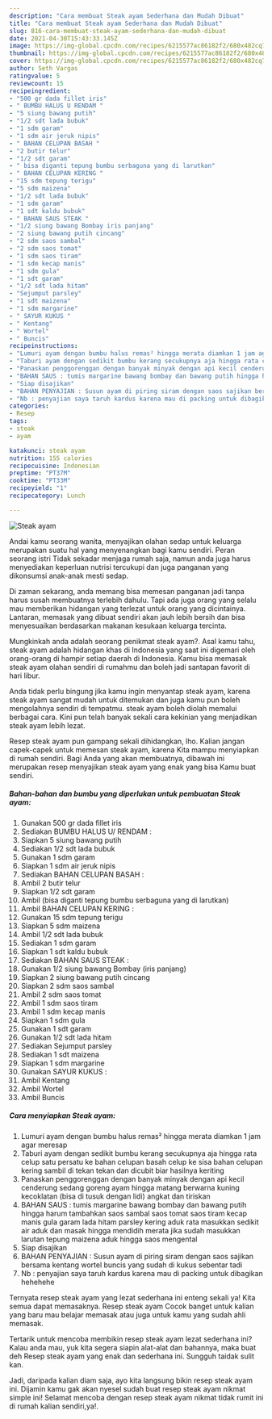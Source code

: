 ```yaml
---
description: "Cara membuat Steak ayam Sederhana dan Mudah Dibuat"
title: "Cara membuat Steak ayam Sederhana dan Mudah Dibuat"
slug: 816-cara-membuat-steak-ayam-sederhana-dan-mudah-dibuat
date: 2021-04-30T15:43:33.145Z
image: https://img-global.cpcdn.com/recipes/6215577ac86182f2/680x482cq70/steak-ayam-foto-resep-utama.jpg
thumbnail: https://img-global.cpcdn.com/recipes/6215577ac86182f2/680x482cq70/steak-ayam-foto-resep-utama.jpg
cover: https://img-global.cpcdn.com/recipes/6215577ac86182f2/680x482cq70/steak-ayam-foto-resep-utama.jpg
author: Seth Vargas
ratingvalue: 5
reviewcount: 15
recipeingredient:
- "500 gr dada fillet iris"
- " BUMBU HALUS U RENDAM "
- "5 siung bawang putih"
- "1/2 sdt lada bubuk"
- "1 sdm garam"
- "1 sdm air jeruk nipis"
- " BAHAN CELUPAN BASAH "
- "2 butir telur"
- "1/2 sdt garam"
- " bisa diganti tepung bumbu serbaguna yang di larutkan"
- " BAHAN CELUPAN KERING "
- "15 sdm tepung terigu"
- "5 sdm maizena"
- "1/2 sdt lada bubuk"
- "1 sdm garam"
- "1 sdt kaldu bubuk"
- " BAHAN SAUS STEAK "
- "1/2 siung bawang Bombay iris panjang"
- "2 siung bawang putih cincang"
- "2 sdm saos sambal"
- "2 sdm saos tomat"
- "1 sdm saos tiram"
- "1 sdm kecap manis"
- "1 sdm gula"
- "1 sdt garam"
- "1/2 sdt lada hitam"
- "Sejumput parsley"
- "1 sdt maizena"
- "1 sdm margarine"
- " SAYUR KUKUS "
- " Kentang"
- " Wortel"
- " Buncis"
recipeinstructions:
- "Lumuri ayam dengan bumbu halus remas² hingga merata diamkan 1 jam agar meresap"
- "Taburi ayam dengan sedikit bumbu kerang secukupnya aja hingga rata celup satu persatu ke bahan celupan basah celup ke sisa bahan celupan kering sambil di tekan tekan dan dicubit biar hasilnya keriting"
- "Panaskan penggorenggan dengan banyak minyak dengan api kecil cenderung sedang goreng ayam hingga matang berwarna kuning kecoklatan (bisa di tusuk dengan lidi) angkat dan tiriskan"
- "BAHAN SAUS : tumis margarine bawang bombay dan bawang putih hingga harum tambahkan saos sambal saos tomat saos tiram kecap manis gula garam lada hitam parsley kering aduk rata masukkan sedikit air aduk dan masak hingga mendidih merata jika sudah masukkan larutan tepung maizena aduk hingga saos mengental"
- "Siap disajikan"
- "BAHAN PENYAJIAN : Susun ayam di piring siram dengan saos sajikan bersama kentang wortel buncis yang sudah di kukus sebentar tadi"
- "Nb : penyajian saya taruh kardus karena mau di packing untuk dibagikan hehehehe"
categories:
- Resep
tags:
- steak
- ayam

katakunci: steak ayam 
nutrition: 155 calories
recipecuisine: Indonesian
preptime: "PT37M"
cooktime: "PT33M"
recipeyield: "1"
recipecategory: Lunch

---
```



![Steak ayam](https://img-global.cpcdn.com/recipes/6215577ac86182f2/680x482cq70/steak-ayam-foto-resep-utama.jpg)

Andai kamu seorang wanita, menyajikan olahan sedap untuk keluarga merupakan suatu hal yang menyenangkan bagi kamu sendiri. Peran seorang istri Tidak sekadar menjaga rumah saja, namun anda juga harus menyediakan keperluan nutrisi tercukupi dan juga panganan yang dikonsumsi anak-anak mesti sedap.

Di zaman  sekarang, anda memang bisa memesan panganan jadi tanpa harus susah membuatnya terlebih dahulu. Tapi ada juga orang yang selalu mau memberikan hidangan yang terlezat untuk orang yang dicintainya. Lantaran, memasak yang dibuat sendiri akan jauh lebih bersih dan bisa menyesuaikan berdasarkan makanan kesukaan keluarga tercinta. 



Mungkinkah anda adalah seorang penikmat steak ayam?. Asal kamu tahu, steak ayam adalah hidangan khas di Indonesia yang saat ini digemari oleh orang-orang di hampir setiap daerah di Indonesia. Kamu bisa memasak steak ayam olahan sendiri di rumahmu dan boleh jadi santapan favorit di hari libur.

Anda tidak perlu bingung jika kamu ingin menyantap steak ayam, karena steak ayam sangat mudah untuk ditemukan dan juga kamu pun boleh mengolahnya sendiri di tempatmu. steak ayam boleh diolah memalui berbagai cara. Kini pun telah banyak sekali cara kekinian yang menjadikan steak ayam lebih lezat.

Resep steak ayam pun gampang sekali dihidangkan, lho. Kalian jangan capek-capek untuk memesan steak ayam, karena Kita mampu menyiapkan di rumah sendiri. Bagi Anda yang akan membuatnya, dibawah ini merupakan resep menyajikan steak ayam yang enak yang bisa Kamu buat sendiri.

<!--inarticleads1-->

##### Bahan-bahan dan bumbu yang diperlukan untuk pembuatan Steak ayam:

1. Gunakan 500 gr dada fillet iris
1. Sediakan  BUMBU HALUS U/ RENDAM :
1. Siapkan 5 siung bawang putih
1. Sediakan 1/2 sdt lada bubuk
1. Gunakan 1 sdm garam
1. Siapkan 1 sdm air jeruk nipis
1. Sediakan  BAHAN CELUPAN BASAH :
1. Ambil 2 butir telur
1. Siapkan 1/2 sdt garam
1. Ambil  (bisa diganti tepung bumbu serbaguna yang di larutkan)
1. Ambil  BAHAN CELUPAN KERING :
1. Gunakan 15 sdm tepung terigu
1. Siapkan 5 sdm maizena
1. Ambil 1/2 sdt lada bubuk
1. Sediakan 1 sdm garam
1. Siapkan 1 sdt kaldu bubuk
1. Sediakan  BAHAN SAUS STEAK :
1. Gunakan 1/2 siung bawang Bombay (iris panjang)
1. Siapkan 2 siung bawang putih cincang
1. Siapkan 2 sdm saos sambal
1. Ambil 2 sdm saos tomat
1. Ambil 1 sdm saos tiram
1. Ambil 1 sdm kecap manis
1. Siapkan 1 sdm gula
1. Gunakan 1 sdt garam
1. Gunakan 1/2 sdt lada hitam
1. Sediakan Sejumput parsley
1. Sediakan 1 sdt maizena
1. Siapkan 1 sdm margarine
1. Gunakan  SAYUR KUKUS :
1. Ambil  Kentang
1. Ambil  Wortel
1. Ambil  Buncis




<!--inarticleads2-->

##### Cara menyiapkan Steak ayam:

1. Lumuri ayam dengan bumbu halus remas² hingga merata diamkan 1 jam agar meresap
1. Taburi ayam dengan sedikit bumbu kerang secukupnya aja hingga rata celup satu persatu ke bahan celupan basah celup ke sisa bahan celupan kering sambil di tekan tekan dan dicubit biar hasilnya keriting
1. Panaskan penggorenggan dengan banyak minyak dengan api kecil cenderung sedang goreng ayam hingga matang berwarna kuning kecoklatan (bisa di tusuk dengan lidi) angkat dan tiriskan
1. BAHAN SAUS : tumis margarine bawang bombay dan bawang putih hingga harum tambahkan saos sambal saos tomat saos tiram kecap manis gula garam lada hitam parsley kering aduk rata masukkan sedikit air aduk dan masak hingga mendidih merata jika sudah masukkan larutan tepung maizena aduk hingga saos mengental
1. Siap disajikan
1. BAHAN PENYAJIAN : Susun ayam di piring siram dengan saos sajikan bersama kentang wortel buncis yang sudah di kukus sebentar tadi
1. Nb : penyajian saya taruh kardus karena mau di packing untuk dibagikan hehehehe




Ternyata resep steak ayam yang lezat sederhana ini enteng sekali ya! Kita semua dapat memasaknya. Resep steak ayam Cocok banget untuk kalian yang baru mau belajar memasak atau juga untuk kamu yang sudah ahli memasak.

Tertarik untuk mencoba membikin resep steak ayam lezat sederhana ini? Kalau anda mau, yuk kita segera siapin alat-alat dan bahannya, maka buat deh Resep steak ayam yang enak dan sederhana ini. Sungguh taidak sulit kan. 

Jadi, daripada kalian diam saja, ayo kita langsung bikin resep steak ayam ini. Dijamin kamu gak akan nyesel sudah buat resep steak ayam nikmat simple ini! Selamat mencoba dengan resep steak ayam nikmat tidak rumit ini di rumah kalian sendiri,ya!.

